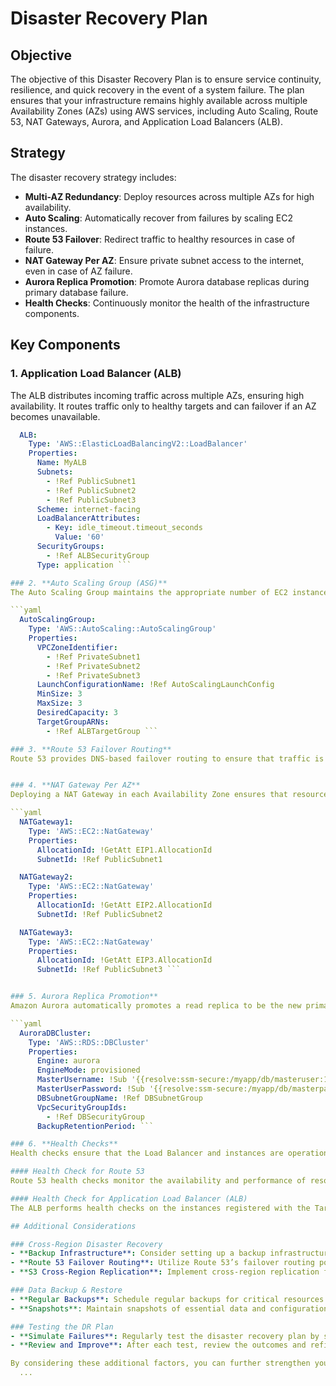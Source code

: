 # Disaster Recovery Plan

## Objective
The objective of this Disaster Recovery Plan is to ensure service continuity, resilience, and quick recovery in the event of a system failure. The plan ensures that your infrastructure remains highly available across multiple Availability Zones (AZs) using AWS services, including Auto Scaling, Route 53, NAT Gateways, Aurora, and Application Load Balancers (ALB).

## Strategy
The disaster recovery strategy includes:
- **Multi-AZ Redundancy**: Deploy resources across multiple AZs for high availability.
- **Auto Scaling**: Automatically recover from failures by scaling EC2 instances.
- **Route 53 Failover**: Redirect traffic to healthy resources in case of failure.
- **NAT Gateway Per AZ**: Ensure private subnet access to the internet, even in case of AZ failure.
- **Aurora Replica Promotion**: Promote Aurora database replicas during primary database failure.
- **Health Checks**: Continuously monitor the health of the infrastructure components.

## Key Components

### 1. **Application Load Balancer (ALB)**
The ALB distributes incoming traffic across multiple AZs, ensuring high availability. It routes traffic only to healthy targets and can failover if an AZ becomes unavailable.

```yaml
  ALB:
    Type: 'AWS::ElasticLoadBalancingV2::LoadBalancer'
    Properties:
      Name: MyALB
      Subnets:
        - !Ref PublicSubnet1
        - !Ref PublicSubnet2
        - !Ref PublicSubnet3
      Scheme: internet-facing
      LoadBalancerAttributes:
        - Key: idle_timeout.timeout_seconds
          Value: '60'
      SecurityGroups:
        - !Ref ALBSecurityGroup
      Type: application ```

### 2. **Auto Scaling Group (ASG)**
The Auto Scaling Group maintains the appropriate number of EC2 instances across AZs. It automatically adjusts the number of instances based on demand and replaces unhealthy instances in case of failure.

```yaml
  AutoScalingGroup:
    Type: 'AWS::AutoScaling::AutoScalingGroup'
    Properties:
      VPCZoneIdentifier:
        - !Ref PrivateSubnet1
        - !Ref PrivateSubnet2
        - !Ref PrivateSubnet3
      LaunchConfigurationName: !Ref AutoScalingLaunchConfig
      MinSize: 3
      MaxSize: 3
      DesiredCapacity: 3
      TargetGroupARNs:
        - !Ref ALBTargetGroup ```

### 3. **Route 53 Failover Routing**
Route 53 provides DNS-based failover routing to ensure that traffic is directed to healthy resources. It monitors the health of the primary resources and automatically routes traffic to a backup resource if the primary resource fails.


### 4. **NAT Gateway Per AZ**
Deploying a NAT Gateway in each Availability Zone ensures that resources in private subnets maintain internet access even if an AZ fails. Each private subnet is associated with a route table that points to the NAT Gateway in its respective AZ.

```yaml
  NATGateway1:
    Type: 'AWS::EC2::NatGateway'
    Properties:
      AllocationId: !GetAtt EIP1.AllocationId
      SubnetId: !Ref PublicSubnet1

  NATGateway2:
    Type: 'AWS::EC2::NatGateway'
    Properties:
      AllocationId: !GetAtt EIP2.AllocationId
      SubnetId: !Ref PublicSubnet2

  NATGateway3:
    Type: 'AWS::EC2::NatGateway'
    Properties:
      AllocationId: !GetAtt EIP3.AllocationId
      SubnetId: !Ref PublicSubnet3 ```


### 5. Aurora Replica Promotion**
Amazon Aurora automatically promotes a read replica to be the new primary instance in the event of a primary instance failure. This process is automated and typically completed within seconds to ensure minimal downtime.

```yaml
  AuroraDBCluster:
    Type: 'AWS::RDS::DBCluster'
    Properties:
      Engine: aurora
      EngineMode: provisioned
      MasterUsername: !Sub '{{resolve:ssm-secure:/myapp/db/masteruser:1}}'
      MasterUserPassword: !Sub '{{resolve:ssm-secure:/myapp/db/masterpassword:1}}'
      DBSubnetGroupName: !Ref DBSubnetGroup
      VpcSecurityGroupIds:
        - !Ref DBSecurityGroup
      BackupRetentionPeriod: ```

### 6. **Health Checks**
Health checks ensure that the Load Balancer and instances are operational. Route 53 uses health checks to determine the health of endpoints and Route 53 DNS records, while ALB performs health checks on targets within the Auto Scaling Group.

#### Health Check for Route 53
Route 53 health checks monitor the availability and performance of resources, directing traffic to healthy endpoints.

#### Health Check for Application Load Balancer (ALB)
The ALB performs health checks on the instances registered with the Target Group, ensuring only healthy instances receive traffic.

## Additional Considerations

### Cross-Region Disaster Recovery
- **Backup Infrastructure**: Consider setting up a backup infrastructure in a separate AWS region to enhance disaster recovery capabilities. This includes replicating key resources and data to ensure business continuity in case of a regional outage.
- **Route 53 Failover Routing**: Utilize Route 53’s failover routing policies to direct traffic to a secondary region if the primary region experiences issues.
- **S3 Cross-Region Replication**: Implement cross-region replication for S3 buckets to ensure that your data is available in multiple regions, providing resilience against region-wide failures.

### Data Backup & Restore
- **Regular Backups**: Schedule regular backups for critical resources such as Amazon Aurora databases. Ensure that these backups are stored in a separate region to protect against data loss.
- **Snapshots**: Maintain snapshots of essential data and configurations. Store these snapshots in a different region to facilitate quick restoration in the event of a regional failure.

### Testing the DR Plan
- **Simulate Failures**: Regularly test the disaster recovery plan by simulating various failure scenarios such as Availability Zone (AZ) failure, instance failure, or database failure. This ensures that all components of the DR plan function as expected.
- **Review and Improve**: After each test, review the outcomes and refine the DR plan based on findings. Ensure that all team members are familiar with their roles and responsibilities during a disaster.

By considering these additional factors, you can further strengthen your disaster recovery strategy and improve the resilience of your infrastructure.
  ...
